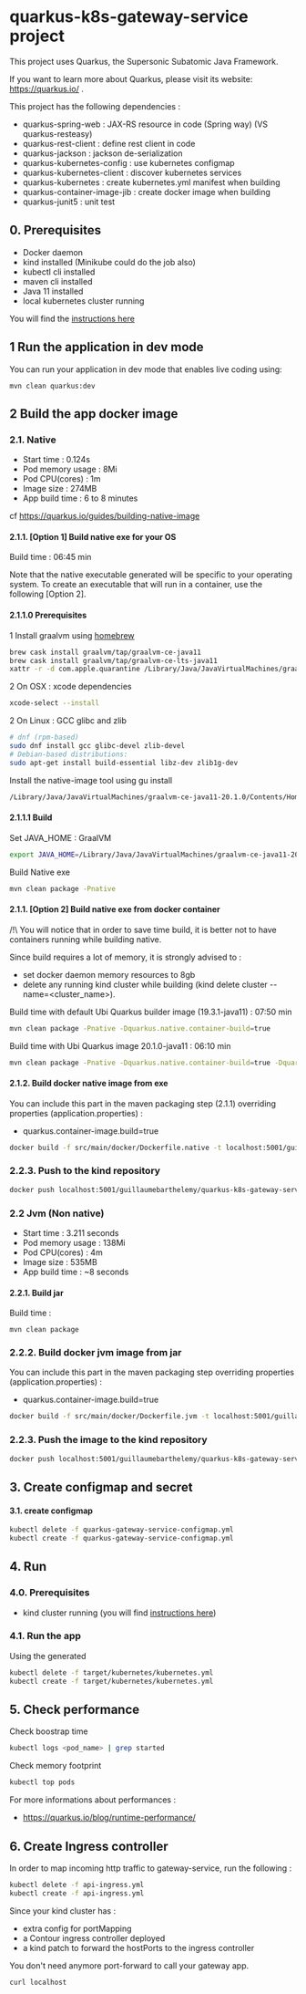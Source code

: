 # quarkus-k8s-gateway-service project

This project uses Quarkus, the Supersonic Subatomic Java Framework.

If you want to learn more about Quarkus, please visit its website: https://quarkus.io/ .

This project has the following dependencies :
* quarkus-spring-web : JAX-RS resource in code (Spring way) (VS quarkus-resteasy)
* quarkus-rest-client : define rest client in code
* quarkus-jackson : jackson de-serialization
* quarkus-kubernetes-config : use kubernetes configmap
* quarkus-kubernetes-client : discover kubernetes services
* quarkus-kubernetes : create kubernetes.yml manifest when building
* quarkus-container-image-jib : create docker image when building
* quarkus-junit5 : unit test

## 0. Prerequisites

* Docker daemon
* kind installed (Minikube could do the job also)
* kubectl cli installed
* maven cli installed
* Java 11 installed
* local kubernetes cluster running

You will find the [instructions here](../README.md)

## 1 Run the application in dev mode

You can run your application in dev mode that enables live coding using:
```
mvn clean quarkus:dev
```

## 2 Build the app docker image

### 2.1. Native

* Start time : 0.124s
* Pod memory usage : 8Mi
* Pod CPU(cores) : 1m
* Image size : 274MB
* App build time : 6 to 8 minutes

cf https://quarkus.io/guides/building-native-image

#### 2.1.1. [Option 1] Build native exe for your OS

Build time : 06:45 min

Note that the native executable generated will be specific to your operating system. To create an executable that will run in a container, use the following [Option 2].

#### 2.1.1.0 Prerequisites

1 Install graalvm using [homebrew](https://github.com/graalvm/homebrew-tap)
```bash
brew cask install graalvm/tap/graalvm-ce-java11
brew cask install graalvm/tap/graalvm-ce-lts-java11
xattr -r -d com.apple.quarantine /Library/Java/JavaVirtualMachines/graalvm-ce-*
``` 
2 On OSX : xcode dependencies 
```bash
xcode-select --install
```
2 On Linux : GCC glibc and zlib 
```bash
# dnf (rpm-based)
sudo dnf install gcc glibc-devel zlib-devel
# Debian-based distributions:
sudo apt-get install build-essential libz-dev zlib1g-dev
```

Install the native-image tool using gu install
```bash
/Library/Java/JavaVirtualMachines/graalvm-ce-java11-20.1.0/Contents/Home/bin/gu install native-image
```

#### 2.1.1.1 Build

Set JAVA_HOME : GraalVM 
```bash
export JAVA_HOME=/Library/Java/JavaVirtualMachines/graalvm-ce-java11-20.1.0/Contents/Home
```
Build Native exe
```bash
mvn clean package -Pnative
```

#### 2.1.1. [Option 2] Build native exe from docker container

/!\ You will notice that in order to save time build, it is better not to have containers running while building native.  

Since build requires a lot of memory, it is strongly advised to :
* set docker daemon memory resources to 8gb
* delete any running kind cluster while building (kind delete cluster --name=<cluster_name>).


Build time with default Ubi Quarkus builder image (19.3.1-java11) : 07:50 min
```bash
mvn clean package -Pnative -Dquarkus.native.container-build=true
```

Build time with Ubi Quarkus image 20.1.0-java11 : 06:10 min
```bash
mvn clean package -Pnative -Dquarkus.native.container-build=true -Dquarkus.native.builder-image=quay.io/quarkus/ubi-quarkus-native-image:20.1.0-java11
```

#### 2.1.2. Build docker native image from exe

You can include this part in the maven packaging step (2.1.1) overriding properties (application.properties) :
* quarkus.container-image.build=true

```bash
docker build -f src/main/docker/Dockerfile.native -t localhost:5001/guillaumebarthelemy/quarkus-k8s-gateway-service:1.0-SNAPSHOT .
```

### 2.2.3. Push to the kind repository

```bash
docker push localhost:5001/guillaumebarthelemy/quarkus-k8s-gateway-service:1.0-SNAPSHOT
```

### 2.2 Jvm (Non native)

* Start time : 3.211 seconds
* Pod memory usage : 138Mi
* Pod CPU(cores) : 4m
* Image size : 535MB
* App build time : ~8 seconds

#### 2.2.1. Build jar 

Build time : 
```
mvn clean package
```

### 2.2.2. Build docker jvm image from jar

You can include this part in the maven packaging step overriding properties (application.properties) :
* quarkus.container-image.build=true

```bash
docker build -f src/main/docker/Dockerfile.jvm -t localhost:5001/guillaumebarthelemy/quarkus-k8s-gateway-service:1.0-SNAPSHOT .
```

### 2.2.3. Push the image to the kind repository

```bash
docker push localhost:5001/guillaumebarthelemy/quarkus-k8s-gateway-service:1.0-SNAPSHOT
```

## 3. Create configmap and secret

#### 3.1. create configmap

```bash
kubectl delete -f quarkus-gateway-service-configmap.yml
kubectl create -f quarkus-gateway-service-configmap.yml
```

## 4. Run

### 4.0. Prerequisites

* kind cluster running (you will find [instructions here](../README.md#2.1.-create-kind-kubernetes-cluster))

### 4.1. Run the app

Using the generated
```bash
kubectl delete -f target/kubernetes/kubernetes.yml
kubectl create -f target/kubernetes/kubernetes.yml
```

## 5. Check performance

Check boostrap time
```bash
kubectl logs <pod_name> | grep started
```

Check memory footprint
```bash
kubectl top pods
```

For more informations about performances : 
* https://quarkus.io/blog/runtime-performance/


## 6. Create Ingress controller

In order to map incoming http traffic to gateway-service, run the following :
```bash
kubectl delete -f api-ingress.yml
kubectl create -f api-ingress.yml
```

Since your kind cluster has :
 * extra config for portMapping
 * a Contour ingress controller deployed
 * a kind patch to forward the hostPorts to the ingress controller

You don't need anymore port-forward to call your gateway app. 
```bash
curl localhost
```
